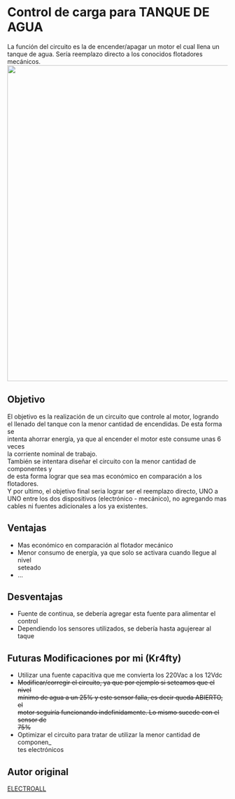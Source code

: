 # Control de carga para TANQUE DE AGUA
 La función del circuito es la de encender/apagar un motor el cual llena un<br>
 tanque de agua. Sería reemplazo directo a los conocidos flotadores mecánicos.
<br>
<img align="center" src="https://i.ibb.co/bFryvny/TANQUE-DE-AGUA.png" width="720">
<br>
## Objetivo
 El objetivo es la realización de un circuito que controle al motor, logrando<br>
 el llenado del tanque con la menor cantidad de encendidas. De esta forma se<br>
 intenta ahorrar energía, ya que al encender el motor este consume unas 6 veces<br>
 la corriente nominal de trabajo.<br>
 También se intentara diseñar el circuito con la menor cantidad de componentes y<br>
 de esta forma lograr que sea mas económico en comparación a los flotadores.<br>
 Y por ultimo, el objetivo final seria lograr ser el reemplazo directo, UNO a<br>
 UNO entre los dos dispositivos (electrónico - mecánico), no agregando mas<br>
 cables ni fuentes adicionales a los ya existentes.<br>

## Ventajas
 * Mas económico en comparación al flotador mecánico
 * Menor consumo de energía, ya que solo se activara cuando llegue al nivel<br>
   seteado
 * ...

## Desventajas
 * Fuente de continua, se debería agregar esta fuente para alimentar el control
 * Dependiendo los sensores utilizados, se debería hasta agujerear al taque

## Futuras Modificaciones por mi (Kr4fty)
 * Utilizar una fuente capacitiva que me convierta los 220Vac a los 12Vdc
 * ~~Modificar/corregir el circuito, ya que por ejemplo si seteamos que el nivel<br>
   mínimo de agua a un 25% y este sensor falla, es decir queda ABIERTO, el<br>
   motor seguiría funcionando indefinidamente. Lo mismo sucede con el sensor de<br>
   75%~~
 * Optimizar el circuito para tratar de utilizar la menor cantidad de componen_<br>
   tes electrónicos

## Autor original
 [ELECTROALL](https://github.com/ELECTROALL)
